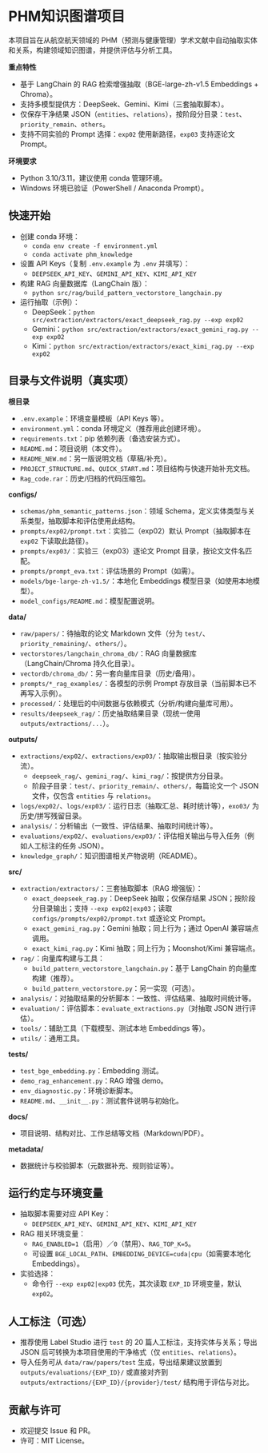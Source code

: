 # PHM知识图谱项目

本项目旨在从航空航天领域的 PHM（预测与健康管理）学术文献中自动抽取实体和关系，构建领域知识图谱，并提供评估与分析工具。

**重点特性**
- 基于 LangChain 的 RAG 检索增强抽取（BGE-large-zh-v1.5 Embeddings + Chroma）。
- 支持多模型提供方：DeepSeek、Gemini、Kimi（三套抽取脚本）。
- 仅保存干净结果 JSON（`entities`、`relations`），按阶段分目录：`test`、`priority_remain`、`others`。
- 支持不同实验的 Prompt 选择：`exp02` 使用新路径，`exp03` 支持逐论文 Prompt。

**环境要求**
- Python 3.10/3.11，建议使用 conda 管理环境。
- Windows 环境已验证（PowerShell / Anaconda Prompt）。

## 快速开始

- 创建 conda 环境：
  - `conda env create -f environment.yml`
  - `conda activate phm_knowledge`
- 设置 API Keys（复制 `.env.example` 为 `.env` 并填写）：
  - `DEEPSEEK_API_KEY`、`GEMINI_API_KEY`、`KIMI_API_KEY`
- 构建 RAG 向量数据库（LangChain 版）：
  - `python src/rag/build_pattern_vectorstore_langchain.py`
- 运行抽取（示例）：
  - DeepSeek：`python src/extraction/extractors/exact_deepseek_rag.py --exp exp02`
  - Gemini：`python src/extraction/extractors/exact_gemini_rag.py --exp exp02`
  - Kimi：`python src/extraction/extractors/exact_kimi_rag.py --exp exp02`

## 目录与文件说明（真实项）

**根目录**
- `.env.example`：环境变量模板（API Keys 等）。
- `environment.yml`：conda 环境定义（推荐用此创建环境）。
- `requirements.txt`：pip 依赖列表（备选安装方式）。
- `README.md`：项目说明（本文件）。
- `README_NEW.md`：另一版说明文档（草稿/补充）。
- `PROJECT_STRUCTURE.md`、`QUICK_START.md`：项目结构与快速开始补充文档。
- `Rag_code.rar`：历史/归档的代码压缩包。

**configs/**
- `schemas/phm_semantic_patterns.json`：领域 Schema，定义实体类型与关系类型，抽取脚本和评估使用此结构。
- `prompts/exp02/prompt.txt`：实验二（exp02）默认 Prompt（抽取脚本在 `exp02` 下读取此路径）。
- `prompts/exp03/`：实验三（exp03）逐论文 Prompt 目录，按论文文件名匹配。
- `prompts/prompt_eva.txt`：评估场景的 Prompt（如需）。
- `models/bge-large-zh-v1.5/`：本地化 Embeddings 模型目录（如使用本地模型）。
- `model_configs/README.md`：模型配置说明。

**data/**
- `raw/papers/`：待抽取的论文 Markdown 文件（分为 `test/`、`priority_remaining/`、`others/`）。
- `vectorstores/langchain_chroma_db/`：RAG 向量数据库（LangChain/Chroma 持久化目录）。
- `vectordb/chroma_db/`：另一套向量库目录（历史/备用）。
- `prompts/*_rag_examples/`：各模型的示例 Prompt 存放目录（当前脚本已不再写入示例）。
- `processed/`：处理后的中间数据与依赖模式（分析/构建向量库可用）。
- `results/deepseek_rag/`：历史抽取结果目录（现统一使用 `outputs/extractions/...`）。

**outputs/**
- `extractions/exp02/`、`extractions/exp03/`：抽取输出根目录（按实验分流）。
  - `deepseek_rag/`、`gemini_rag/`、`kimi_rag/`：按提供方分目录。
  - 阶段子目录：`test/`、`priority_remain/`、`others/`，每篇论文一个 JSON 文件，仅包含 `entities` 与 `relations`。
- `logs/exp02/`、`logs/exp03/`：运行日志（抽取汇总、耗时统计等），`exo03/` 为历史/拼写残留目录。
- `analysis/`：分析输出（一致性、评估结果、抽取时间统计等）。
- `evaluations/exp02/`、`evaluations/exp03/`：评估相关输出与导入任务（例如人工标注的任务 JSON）。
- `knowledge_graph/`：知识图谱相关产物说明（README）。

**src/**
- `extraction/extractors/`：三套抽取脚本（RAG 增强版）：
  - `exact_deepseek_rag.py`：DeepSeek 抽取；仅保存结果 JSON；按阶段分目录输出；支持 `--exp exp02|exp03`；读取 `configs/prompts/exp02/prompt.txt` 或逐论文 Prompt。
  - `exact_gemini_rag.py`：Gemini 抽取；同上行为；通过 OpenAI 兼容端点调用。
  - `exact_kimi_rag.py`：Kimi 抽取；同上行为；Moonshot/Kimi 兼容端点。
- `rag/`：向量库构建与工具：
  - `build_pattern_vectorstore_langchain.py`：基于 LangChain 的向量库构建（推荐）。
  - `build_pattern_vectorstore.py`：另一实现（可选）。
- `analysis/`：对抽取结果的分析脚本：一致性、评估结果、抽取时间统计等。
- `evaluation/`：评估脚本：`evaluate_extractions.py`（对抽取 JSON 进行评估）。
- `tools/`：辅助工具（下载模型、测试本地 Embeddings 等）。
- `utils/`：通用工具。

**tests/**
- `test_bge_embedding.py`：Embedding 测试。
- `demo_rag_enhancement.py`：RAG 增强 demo。
- `env_diagnostic.py`：环境诊断脚本。
- `README.md`、`__init__.py`：测试套件说明与初始化。

**docs/**
- 项目说明、结构对比、工作总结等文档（Markdown/PDF）。

**metadata/**
- 数据统计与校验脚本（元数据补充、规则验证等）。

## 运行约定与环境变量

- 抽取脚本需要对应 API Key：
  - `DEEPSEEK_API_KEY`、`GEMINI_API_KEY`、`KIMI_API_KEY`
- RAG 相关环境变量：
  - `RAG_ENABLED=1`（启用）／`0`（禁用）、`RAG_TOP_K=5`。
  - 可设置 `BGE_LOCAL_PATH`、`EMBEDDING_DEVICE=cuda|cpu`（如需要本地化 Embeddings）。
- 实验选择：
  - 命令行 `--exp exp02|exp03` 优先，其次读取 `EXP_ID` 环境变量，默认 `exp02`。

## 人工标注（可选）

- 推荐使用 Label Studio 进行 `test` 的 20 篇人工标注，支持实体与关系；导出 JSON 后可转换为本项目使用的干净格式（仅 `entities`、`relations`）。
- 导入任务可从 `data/raw/papers/test` 生成，导出结果建议放置到 `outputs/evaluations/{EXP_ID}/` 或直接对齐到 `outputs/extractions/{EXP_ID}/{provider}/test/` 结构用于评估与对比。

## 贡献与许可

- 欢迎提交 Issue 和 PR。
- 许可：MIT License。

